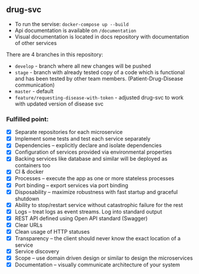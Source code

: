 ## drug-svc

 - To run the servise: ``` docker-compose up --build ```
 - Api documentation is available on ```/documentation```
 - Visual documentation is located in docs repository with documentation of other services 


There are 4 branches in this repository:

* ```develop``` - branch where all new changes will be pushed
* ```stage``` - branch with already tested copy of a code which is functional and has been tested by other team members. (Patient-Drug-Disease communication)
* ```master``` - default
* ```feature/requesting-disease-with-token``` - adjusted drug-svc to work with updated version of disease svc

### Fulfilled point:
 - [x] Separate repositories for each microservice
 - [x] Implement some tests and test each service separately 
 - [x] Dependencies – explicitly declare and isolate dependencies
 - [x] Configuration of services provided via environmental properties
 - [x] Backing services like database and similar will be deployed as containers too
 - [x] CI & docker
 - [x] Processes – execute the app as one or more stateless processes
 - [x] Port binding – export services via port binding
 - [x] Disposability – maximize robustness with fast startup and graceful shutdown
 - [x] Ability to stop/restart service without catastrophic failure for the rest 
 - [x] Logs – treat logs as event streams. Log into standard output
 - [x] REST API defined using Open API standard (Swagger)
 - [x] Clear URLs
 - [x] Clean usage of HTTP statuses
 - [x] Transparency – the client should never know the exact location of a service
 - [x] Service discovery
 - [x] Scope – use domain driven design or similar to design the microservices
 - [x] Documentation – visually communicate architecture of your system
